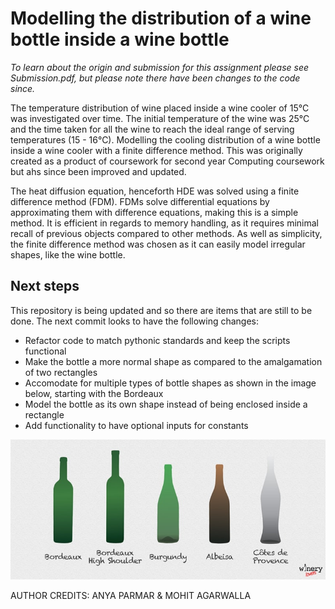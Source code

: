 # Modelling the distribution of a wine bottle inside a wine bottle

_To learn about the origin and submission for this assignment please see Submission.pdf, but please note there have been changes to the code since._

The temperature distribution of wine placed inside a wine cooler of 15°C was investigated over time. The initial temperature of the wine was 25°C and the time taken for all the wine to reach the ideal range of serving temperatures (15 - 16°C). Modelling the cooling distribution of a wine bottle inside a wine cooler with a finite difference method. This was originally created as a product of coursework for second year Computing coursework but ahs since been improved and updated.

The heat diffusion equation, henceforth HDE was solved using a finite difference method (FDM). FDMs solve differential equations by approximating them with difference equations, making this is a simple method. It is efficient in regards to memory handling, as it requires minimal recall of previous objects compared to other methods. As well as simplicity, the finite difference method was chosen as it can easily model irregular shapes, like the wine bottle.

## Next steps
This repository is being updated and so there are items that are still to be done. The next commit looks to have the following changes:
- Refactor code to match pythonic standards and keep the scripts functional
- Make the bottle a more normal shape as compared to the amalgamation of two rectangles
- Accomodate for multiple types of bottle shapes as shown in the image below, starting with the Bordeaux
- Model the bottle as its own shape instead of being enclosed inside a rectangle
- Add functionality to have optional inputs for constants

![Wine bottle shapes](img/wine-bottle-shapes.png "Wine Bottle Shapes")

AUTHOR CREDITS: ANYA PARMAR & MOHIT AGARWALLA